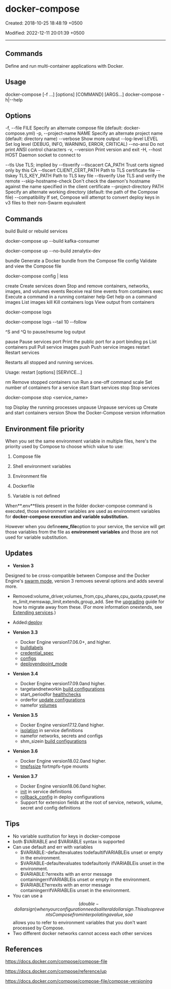 # docker-compose

Created: 2018-10-25 18:48:19 +0500

Modified: 2022-12-11 20:01:39 +0500

---

## Commands

Define and run multi-container applications with Docker.

## Usage

docker-compose [-f <arg>...] [options] [COMMAND] [ARGS...]
docker-compose -h|--help

## Options

-f, --file FILE Specify an alternate compose file
(default: docker-compose.yml)
-p, --project-name NAME Specify an alternate project name
(default: directory name)
--verbose Show more output
--log-level LEVEL Set log level (DEBUG, INFO, WARNING, ERROR, CRITICAL)
--no-ansi Do not print ANSI control characters
-v, --version Print version and exit
-H, --host HOST Daemon socket to connect to

--tls Use TLS; implied by --tlsverify
--tlscacert CA_PATH Trust certs signed only by this CA
--tlscert CLIENT_CERT_PATH Path to TLS certificate file
--tlskey TLS_KEY_PATH Path to TLS key file
--tlsverify Use TLS and verify the remote
--skip-hostname-check Don't check the daemon's hostname against the
name specified in the client certificate
--project-directory PATH Specify an alternate working directory
(default: the path of the Compose file)
--compatibility If set, Compose will attempt to convert deploy
keys in v3 files to their non-Swarm equivalent

## Commands

build Build or rebuild services

docker-compose up --build kafka-consumer

docker-compose up --no-build zenalytix-dev

bundle Generate a Docker bundle from the Compose file
config Validate and view the Compose file

docker-compose config | less

create Create services
down Stop and remove containers, networks, images, and volumes
events Receive real time events from containers
exec Execute a command in a running container
help Get help on a command
images List images
kill Kill containers
logs View output from containers

docker-compose logs

docker-compose logs --tail 10 --follow

^S and ^Q to pause/resume log output

pause Pause services
port Print the public port for a port binding
ps List containers
pull Pull service images
push Push service images
restart Restart services

Restarts all stopped and running services.

Usage: restart [options] [SERVICE...]

rm Remove stopped containers
run Run a one-off command
scale Set number of containers for a service
start Start services
stop Stop services

docker-compose stop <service_name>

top Display the running processes
unpause Unpause services
up Create and start containers
version Show the Docker-Compose version information

## Environment file priority

When you set the same environment variable in multiple files, here's the priority used by Compose to choose which value to use:

1. Compose file

2. Shell environment variables

3. Environment file

4. Dockerfile

5. Variable is not defined

When**.env**fileis present in the folder docker-compose command is executed, those environment variables are used as environment variables for **docker-compose execution and variable substitution.**

However when you define**env_file**option to your service, the service will get those variables from the file as **environment variables** and those are not used for variable substitution.

## Updates

- **Version 3**

Designed to be cross-compatible between Compose and the Docker Engine's [swarm mode](https://docs.docker.com/engine/swarm/), version 3 removes several options and adds several more.

- Removed:volume_driver,volumes_from,cpu_shares,cpu_quota,cpuset,mem_limit,memswap_limit,extends,group_add. See the [upgrading](https://docs.docker.com/compose/compose-file/compose-versioning/#upgrading) guide for how to migrate away from these. (For more information onextends, see [Extending services](https://docs.docker.com/compose/extends/#extending-services).)
- Added:[deploy](https://docs.docker.com/compose/compose-file/#deploy)

- **Version 3.3**
  - Docker Engine version17.06.0+, and higher.
  - [buildlabels](https://docs.docker.com/compose/compose-file/#build)
  - [credential_spec](https://docs.docker.com/compose/compose-file/#credentialspec)
  - [configs](https://docs.docker.com/compose/compose-file/#configs)
  - [deployendpoint_mode](https://docs.docker.com/compose/compose-file/#endpointmode)

- **Version 3.4**
  - Docker Engine version17.09.0and higher.
  - targetandnetworkin [build configurations](https://docs.docker.com/compose/compose-file/#build)
  - start_periodfor [healthchecks](https://docs.docker.com/compose/compose-file/#healthcheck)
  - orderfor [update configurations](https://docs.docker.com/compose/compose-file/#update_config)
  - namefor [volumes](https://docs.docker.com/compose/compose-file/#volume-configuration-reference)

- **Version 3.5**
  - Docker Engine version17.12.0and higher.
  - [isolation](https://docs.docker.com/compose/compose-file/compose-versioning/#isolation) in service definitions
  - namefor networks, secrets and configs
  - shm_sizein [build configurations](https://docs.docker.com/compose/compose-file/compose-versioning/#build)

- **Version 3.6**
  - Docker Engine version18.02.0and higher.
  - [tmpfssize](https://docs.docker.com/compose/compose-file/compose-versioning/#long-syntax-3) fortmpfs-type mounts

- **Version 3.7**
  - Docker Engine version18.06.0and higher.
  - [init](https://docs.docker.com/compose/compose-file/compose-versioning/#init) in service definitions
  - [rollback_config](https://docs.docker.com/compose/compose-file/compose-versioning/#rollback_config) in deploy configurations
  - Support for extension fields at the root of service, network, volume, secret and config definitions

## Tips

- No variable sustitution for keys in docker-compose
- both $VARIABLE and $VARIABLE syntax is supported
- Can use default and err with variables
  - $VARIABLE:-defaultevaluates todefaultifVARIABLEis unset or empty in the environment.
  - $VARIABLE-defaultevaluates todefaultonly ifVARIABLEis unset in the environment.
  - $VARIABLE:?errexits with an error message containingerrifVARIABLEis unset or empty in the environment.
  - $VARIABLE?errexits with an error message containingerrifVARIABLEis unset in the environment.
- You can use a$$(double-dollar sign) when your configuration needs a literal dollar sign. This also prevents Compose from interpolating a value, so a$$allows you to refer to environment variables that you don't want processed by Compose.
- Two different docker networks cannot access each other services

## References

<https://docs.docker.com/compose/compose-file>

<https://docs.docker.com/compose/reference/up>

<https://docs.docker.com/compose/compose-file/compose-versioning>
